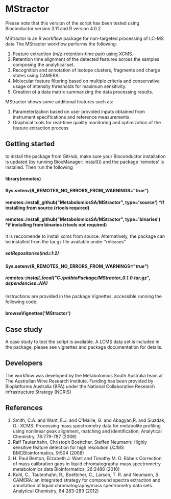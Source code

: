 # MStractor 
Please note that this version of the script has been tested  using Bioconductor version 3.11 and R version 4.0.2

MStractor is an R workflow package for non-targeted processing of LC-MS data 
The MStractor workflow performs the following: 
1. Feature extraction (m/z-retention-time pair) using XCMS. 
2. Retention time alignment of the detected features across the samples composing the analytical set. 
3. Recognition and annotation of isotope clusters, fragments and charge states using CAMERA. 
4. Molecular feature filtering based on multiple criteria and conservative usage of intensity thresholds for maximum sensitivity. 
5. Creation of a data matrix summarizing the data processing results. 

MStractor shows some additional features such as:  
1. Parameterization based on user provided inputs obtained from instrument specifications and reference measurements. 
2. Graphical tools for real-time quality monitoring and optimization of the feature extraction process 
## Getting started 

to install the package from GitHub, make sure your Bioconductor installation is updated (by running BiocManager::install()) and the package
 'remotes' is installed. Then run the  following

#### library(remotes)
#### Sys.setenv(R_REMOTES_NO_ERRORS_FROM_WARNINGS="true")


#### remotes::install_github("MetabolomicsSA/MStractor", type='source')  *if installing from source (rtools required) 

#### remotes::install_github("MetabolomicsSA/MStractor", type='binaries') *if installing from binaries (rtools not required) 


It is reccomende to install xcms from source.
Alternatively, the package can be installed from the tar.gz file available under "releases"

##### setRepositories(ind=1:2)
#### Sys.setenv(R_REMOTES_NO_ERRORS_FROM_WARNINGS="true")
##### remotes::install_local("C:/pathtoPackage/MStractor_0.1.0.tar.gz", dependencies=NA)

Instructions are provided in the package Vignettes, accessible running the following code:

#### browseVignettes('MStractor')

## Case study 
A case study to test the script is available. 
A LCMS data set is included in the package, please see vignettes and package documentation for details.


## Developers 
The workflow was developed by the Metabolomics South Australia team at The Australian Wine Research Institute. 
Funding has been provided by Bioplatforms Australia (BPA) under the National Collaborative Research Infrastructure Strategy (NCRIS) 
## References 
1) Smith, C.A. and Want, E.J. and O'Maille, G. and Abagyan,R. and Siuzdak, G.: XCMS: Processing mass spectrometry data for metabolite profiling using nonlinear peak alignment, matching and identification, Analytical Chemistry, 78:779-787 (2006) 
2) Ralf Tautenhahn, Christoph Boettcher, Steffen Neumann: Highly sensitive feature detection for high resolution LC/MS BMCBioinformatics, 9:504 (2008) 
3) H. Paul Benton, Elizabeth J. Want and Timothy M. D. Ebbels Correction of mass calibration gaps in liquid chromatography-mass spectrometry metabolomics data Bioinformatics, 26:2488 (2010) 
4) Kuhl, C., Tautenhahn, R., Boettcher, C., Larson, T. R. and Neumann, 
S. CAMERA: an integrated strategy for compound spectra extraction and annotation of liquid chromatography/mass spectrometry data sets. Analytical Chemistry, 84:283-289 (2012) 
 
